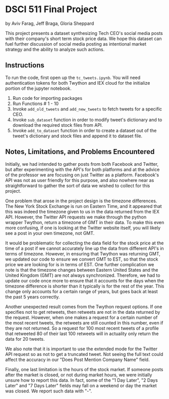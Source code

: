 # DSCI 511 Final Project

by Aviv Farag, Jeff Braga, Gloria Sheppard

This project presents a dataset synthesizing Tech CEO's social media posts with their company's short term stock price data. We hope this dataset can fuel further discussion of social media posting as intentional market strategy and the ability to analyze such actions.



## Instructions

To run the code, first open up the `tc_tweets.ipynb`. You will need authentication tokens for both Twython and IEX cloud for the initialize portion of the jupyter notebook.

1. Run code for importing packages
2. Run Functions # 1 - 10
3. Invoke `add_old_tweets` and `add_new_tweets` to fetch tweets for a specific CEO.
4. Invoke `sub_dataset` function in order to modify tweet's dictionary and to download the required stock files from API. 
5. Invoke `add_to_dataset` function in order to create a dataset out of the tweet's dictionary and stock files and append it to dataset file.

## Notes, Limitations, and Problems Encountered
Initially, we had intended to gather posts from both Facebook and Twitter, but after experimenting with the API's for both platforms and at the advice of the professor we are focusing on just Twitter as a platform. Facebook's API was not as user friendly for this purpose, and also nowhere near as straightforward to gather the sort of data we wished to collect for this project.

One problem that arose in the project design is the timezone differences. The New York Stock Exchange is run on Eastern Time, and it appeared that this was indeed the timezone given to us in the data returned from the IEX API. However, the Twitter API requests we make through the python wrapper Twython, return a timezone of GMT in their data. To make this even more confusing, if one is looking at the Twitter website itself, you will likely see a post in your own timezone, not GMT.

It would be problematic for collecting the data field for the stock price at the time of a post if we cannot accurately line up the data from different API's in terms of timezone. However, in ensuring that Twython was returning GMT, we updated our code to ensure we convert GMT to EST, so that the stock price we are looking for is in terms of EST. One further complication we note is that the timezone changes between Eastern United States and the United Kingdom (GMT) are not always synchronized. Therefore, we had to update our code once more to ensure that it accounts for the days when the timezone difference is shorter than it typically is for the rest of the year. This change only accounts for a certain range of years, but goes back at least the past 5 years correctly.

Another unexpected result comes from the Twython request options. If one specifies not to get retweets, then retweets are not in the data returned by the request. However, when one makes a request for a certain number of the most recent tweets, the retweets are still counted in this number, even if they are not returned. So a request for 100 most recent tweets of a profile that retweeted 80 of their last 100 retweets will in actuality only return the data for 20 tweets.

We also note that it is important to use the extended mode for the Twitter API request so as not to get a truncated tweet. Not seeing the full text could affect the accuracy in our "Does Post Mention Company Name" field.

Finally, one last limitation is the hours of the stock market. If someone posts after the market is closed, or not during market hours, we were initially unsure how to report this data. In fact, some of the "1 Day Later", "2 Days Later" and "7 Days Later" fields may fall on a weekend or day the market was closed. We report such data with "-".


